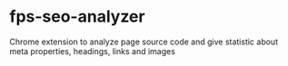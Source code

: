 # fps-seo-analyzer

Chrome extension to analyze page source code and give statistic about meta properties, headings, links and images
